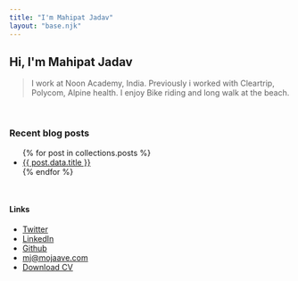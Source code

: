 ```yaml
---
title: "I'm Mahipat Jadav"
layout: "base.njk"
---
```


## Hi, I'm Mahipat Jadav

> I work at Noon Academy, India. Previously i worked with Cleartrip, Polycom, Alpine health. I enjoy Bike riding and long walk at the beach.

<br />

### Recent blog posts
<ul>
{% for post in collections.posts %}
<li><a href="{{ post.url }}">{{ post.data.title }} </a></li>
{% endfor %}
</ul>

<br />

#### Links
- <a href="https://twitter.com/mhjadav">Twitter</a>
- <a href="https://linkedin.com/in/mhjadav">LinkedIn</a>
- <a href="https://github.com/mhjadav">Github</a>
- <a href="mailto:mj@mojaave.com">mj@mojaave.com</a>
- <a href="https://cv.mojaave.com">Download CV</a>

